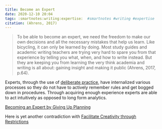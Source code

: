 ```yaml
---
title: Become an Expert
date: 2020-12-10 20:04
tags: :smartnotes:writing:expertise:  #smartnotes #writing #expertise
citation: (Ahrens, 2017)
---
```

>To be able to become an expert, we need the freedom to make our own decisions and all the necessary mistakes that help us learn. Like bicycling, it can only be learned by doing. Most study guides and academic writing teachers are trying very hard to spare you from that experience by telling you what, when, and how to write instead. But they are keeping you from learning the very think academia and writing is all about: gaining insight and making it public (Ahrens, 2017, p.64). 

Experts, through the use of [deliberate practice](202101101242.md), have internalized various processes so they do not have to actively remember rules and get bogged down in procedures. Through acquiring enough experience experts are able to act intuitively as opposed to long form analytics. 

[Becoming an Expert by Giving Up Planning](202012161431.md)

Here is yet another contradiction with [Facilitate Creativity through Restrictions](202012151810.md)
